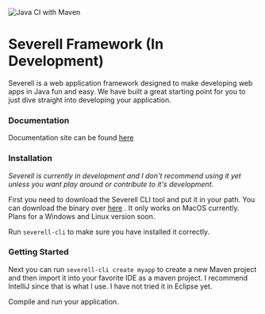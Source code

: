 ![Java CI with Maven](https://github.com/mitchdennett/severell-core/workflows/Java%20CI%20with%20Maven/badge.svg)

# Severell Framework (In Development)

Severell is a web application framework designed to make developing web apps in Java fun and easy.
We have built a great starting point for you to just dive straight into developing your application. 

### Documentation
Documentation site can be found [here](https://www.severell.com)

### Installation
*Severell is currently in development and I don't recommend using it yet unless you want play around or contribute
to it's development*. 

First you need to download the Severell CLI tool and put it in your path. You can download the binary over [here](https://github.com/mitchdennett/severell-cli/releases/download/0.0.1-alpha.1/severell-cli)
. It only works on MacOS currently. Plans for a Windows and Linux version soon. 

Run `severell-cli` to make sure you have installed it correctly. 

### Getting Started

Next you can run `severell-cli create myapp` to create a new Maven project and then import it into your favorite IDE as a maven project. I recommend IntelliJ since
that is what I use. I have not tried it in Eclipse yet. 

Compile and run your application. 


